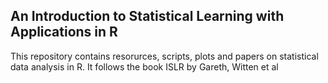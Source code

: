 ## An Introduction to Statistical Learning with Applications in R
This repository contains resorurces, scripts, plots and papers on statistical data analysis in R. 
It follows the book ISLR by Gareth, Witten et al
